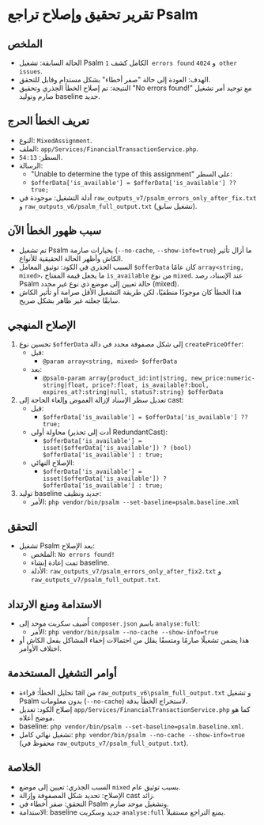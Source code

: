 # تقرير تحقيق وإصلاح تراجع Psalm

## الملخص
- الحالة السابقة: تشغيل Psalm الكامل كشف `1 errors found` و `4024 other issues`.
- الهدف: العودة إلى حالة "صفر أخطاء" بشكل مستدام وقابل للتحقق.
- النتيجة: تم إصلاح الخطأ الجذري وتحقيق "No errors found!" مع توحيد أمر تشغيل صارم وتوليد baseline جديد.

## تعريف الخطأ الحرج
- النوع: `MixedAssignment`.
- الملف: `app/Services/FinancialTransactionService.php`.
- السطر: `54:13`.
- الرسالة:
  - "Unable to determine the type of this assignment" على السطر:
  - `$offerData['is_available'] = $offerData['is_available'] ?? true;`
- أدلة التشغيل: موجودة في `raw_outputs_v7/psalm_errors_only_after_fix.txt` و `raw_outputs_v6/psalm_full_output.txt` (تشغيل سابق).

## سبب ظهور الخطأ الآن
- تم تشغيل Psalm بخيارات صارمة (`--no-cache`, `--show-info=true`) ما أزال تأثير الكاش وأظهر الحالة الحقيقية للأنواع.
- السبب الجذري في الكود: توثيق المعامل `$offerData` كان عامًا `array<string, mixed>`، ما يجعل قيمة المفتاح `is_available` من نوع `mixed`. عند الإسناد، رصد Psalm حالة تعيين إلى موضع ذي نوع غير محدد (mixed).
- هذا الخطأ كان موجودًا منطقيًا، لكن طريقة التشغيل الأقل صرامة أو تأثير الكاش سابقًا جعلته غير ظاهر بشكل صريح.

## الإصلاح المنهجي
1. تحسين نوع `$offerData` إلى شكل مصفوفة محدد في دالة `createPriceOffer`:
   - قبل:
     - `@param array<string, mixed> $offerData`
   - بعد:
     - `@psalm-param array{product_id:int|string, new_price:numeric-string|float, price?:float, is_available?:bool, expires_at?:string|null, status?:string} $offerData`
2. تعديل سطر الإسناد لإزالة الغموض وإلغاء الحاجة إلى cast:
   - قبل:
     - `$offerData['is_available'] = $offerData['is_available'] ?? true;`
   - محاولة أولى (أدت إلى تحذير RedundantCast):
     - `$offerData['is_available'] = isset($offerData['is_available']) ? (bool) $offerData['is_available'] : true;`
   - الإصلاح النهائي:
     - `$offerData['is_available'] = isset($offerData['is_available']) ? $offerData['is_available'] : true;`
3. توليد baseline جديد ونظيف:
   - الأمر: `php vendor/bin/psalm --set-baseline=psalm.baseline.xml`

## التحقق
- تشغيل Psalm بعد الإصلاح:
  - الملخص: `No errors found!`
  - تمت إعادة إنشاء baseline.
  - الأدلة: `raw_outputs_v7/psalm_errors_only_after_fix2.txt` و `raw_outputs_v7/psalm_full_output.txt`.

## الاستدامة ومنع الارتداد
- أُضيف سكربت موحد إلى `composer.json` باسم `analyse:full`:
  - الأمر: `php vendor/bin/psalm --no-cache --show-info=true`
- هذا يضمن تشغيلًا صارمًا ومتسقًا يقلل من احتمالات إخفاء المشاكل بفعل الكاش أو اختلاف الأوامر.

## أوامر التشغيل المستخدمة
- تحليل الخطأ: قراءة tail من `raw_outputs_v6\psalm_full_output.txt` و تشغيل Psalm بدون معلومات (`--no-cache`) لاستخراج الخطأ بدقة.
- إصلاح الكود: تعديل `app/Services/FinancialTransactionService.php` كما هو موضح أعلاه.
- baseline: `php vendor/bin/psalm --set-baseline=psalm.baseline.xml`.
- تشغيل نهائي كامل: `php vendor/bin/psalm --no-cache --show-info=true` (محفوظ في `raw_outputs_v7/psalm_full_output.txt`).

## الخلاصة
- السبب الجذري: تعيين إلى موضع `mixed` بسبب توثيق عام.
- الإصلاح: تحديد شكل المصفوفة وإزالة cast زائد.
- التحقق: صفر أخطاء في Psalm وتشغيل موحد صارم.
- الاستدامة: baseline جديد وسكربت `analyse:full` يمنع التراجع مستقبلاً.